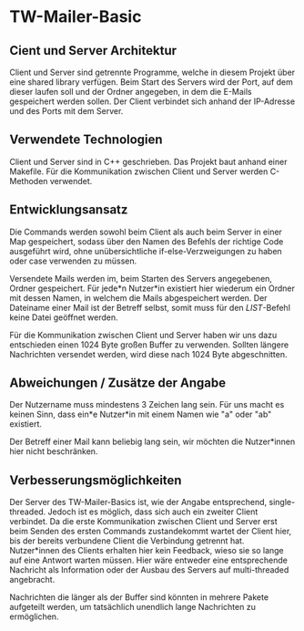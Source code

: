 # TW-Mailer-Basic
## Cient und Server Architektur

Client und Server sind getrennte Programme, welche in diesem Projekt über eine shared library verfügen.
Beim Start des Servers wird der Port, auf dem dieser laufen soll und der Ordner angegeben, in dem die E-Mails gespeichert werden sollen. Der Client verbindet sich anhand der IP-Adresse und des Ports mit dem Server.

## Verwendete Technologien

Client und Server sind in C++ geschrieben. Das Projekt baut anhand einer Makefile. Für die Kommunikation zwischen Client und Server werden C-Methoden verwendet.

## Entwicklungsansatz

Die Commands werden sowohl beim Client als auch beim Server in einer Map gespeichert, sodass über den Namen des Befehls der richtige Code ausgeführt wird, ohne unübersichtliche if-else-Verzweigungen zu haben oder case verwenden zu müssen.

Versendete Mails werden im, beim Starten des Servers angegebenen, Ordner gespeichert. Für jede\*n Nutzer\*in existiert hier wiederum ein Ordner mit dessen Namen, in welchem die Mails abgespeichert werden. Der Dateiname einer Mail ist der Betreff selbst, somit muss für den _LIST_-Befehl keine Datei geöffnet werden.

Für die Kommunikation zwischen Client und Server haben wir uns dazu entschieden einen 1024 Byte großen Buffer zu verwenden. Sollten längere Nachrichten versendet werden, wird diese nach 1024 Byte abgeschnitten.

## Abweichungen / Zusätze der Angabe

Der Nutzername muss mindestens 3 Zeichen lang sein. Für uns macht es keinen Sinn, dass ein\*e Nutzer\*in mit einem Namen wie "a" oder "ab" existiert.

Der Betreff einer Mail kann beliebig lang sein, wir möchten die Nutzer*innen hier nicht beschränken.

## Verbesserungsmöglichkeiten

Der Server des TW-Mailer-Basics ist, wie der Angabe entsprechend, single-threaded. Jedoch ist es möglich, dass sich auch ein zweiter Client verbindet. Da die erste Kommunikation zwischen Client und Server erst beim Senden des ersten Commands zustandekommt wartet der Client hier, bis der bereits verbundene Client die Verbindung getrennt hat. Nutzer*innen des Clients erhalten hier kein Feedback, wieso sie so lange auf eine Antwort warten müssen. Hier wäre entweder eine entsprechende Nachricht als Information oder der Ausbau des Servers auf multi-threaded angebracht.

Nachrichten die länger als der Buffer sind könnten in mehrere Pakete aufgeteilt werden, um tatsächlich unendlich lange Nachrichten zu ermöglichen.
